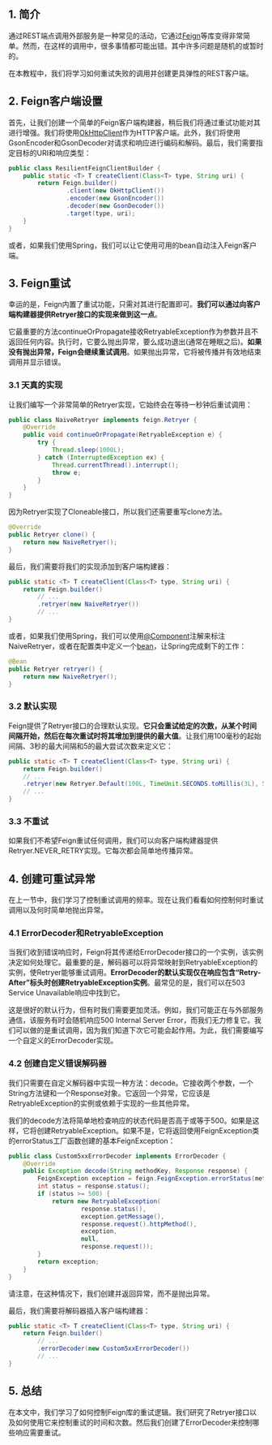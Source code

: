 ## 1. 简介

通过REST端点调用外部服务是一种常见的活动，它通过[Feign](https://www.baeldung.com/intro-to-feign)等库变得非常简单。然而，在这样的调用中，很多事情都可能出错。其中许多问题是随机的或暂时的。

在本教程中，我们将学习如何重试失败的调用并创建更具弹性的REST客户端。

## 2. Feign客户端设置

首先，让我们创建一个简单的Feign客户端构建器，稍后我们将通过重试功能对其进行增强。我们将使用[OkHttpClient](https://www.baeldung.com/guide-to-okhttp)作为HTTP客户端。此外，我们将使用GsonEncoder和GsonDecoder对请求和响应进行编码和解码。最后，我们需要指定目标的URI和响应类型：

```java
public class ResilientFeignClientBuilder {
    public static <T> T createClient(Class<T> type, String uri) {
        return Feign.builder()
                .client(new OkHttpClient())
                .encoder(new GsonEncoder())
                .decoder(new GsonDecoder())
                .target(type, uri);
    }
}
```

或者，如果我们使用Spring，我们可以让它使用可用的bean自动注入Feign客户端。

## 3. Feign重试

幸运的是，Feign内置了重试功能，只需对其进行配置即可。**我们可以通过向客户端构建器提供Retryer接口的实现来做到这一点**。

它最重要的方法continueOrPropagate接收RetryableException作为参数并且不返回任何内容。执行时，它要么抛出异常，要么成功退出(通常在睡眠之后)。**如果没有抛出异常，Feign会继续重试调用**。如果抛出异常，它将被传播并有效地结束调用并显示错误。

### 3.1  天真的实现

让我们编写一个非常简单的Retryer实现，它始终会在等待一秒钟后重试调用：

```java
public class NaiveRetryer implements feign.Retryer {
    @Override
    public void continueOrPropagate(RetryableException e) {
        try {
            Thread.sleep(1000L);
        } catch (InterruptedException ex) {
            Thread.currentThread().interrupt();
            throw e;
        }
    }
}
```

因为Retryer实现了Cloneable接口，所以我们还需要重写clone方法。

```java
@Override
public Retryer clone() {
    return new NaiveRetryer();
}
```

最后，我们需要将我们的实现添加到客户端构建器：

```java
public static <T> T createClient(Class<T> type, String uri) {
    return Feign.builder()
        // ...
        .retryer(new NaiveRetryer())    
        // ...
}
```

或者，如果我们使用Spring，我们可以使用[@Component](https://www.baeldung.com/spring-component-annotation)注解来标注NaiveRetryer，或者在配置类中定义一个[bean](https://www.baeldung.com/spring-bean)，让Spring完成剩下的工作：

```java
@Bean
public Retryer retryer() {
    return new NaiveRetryer();
}
```

### 3.2 默认实现

Feign提供了Retryer接口的合理默认实现。**它只会重试给定的次数，从某个时间间隔开始，然后在每次重试时将其增加到提供的最大值**。让我们用100毫秒的起始间隔、3秒的最大间隔和5的最大尝试次数来定义它：

```java
public static <T> T createClient(Class<T> type, String uri) {
    return Feign.builder()
    // ...
    .retryer(new Retryer.Default(100L, TimeUnit.SECONDS.toMillis(3L), 5))    
    // ...
}
```

### 3.3 不重试

如果我们不希望Feign重试任何调用，我们可以向客户端构建器提供Retryer.NEVER_RETRY实现。它每次都会简单地传播异常。

## 4. 创建可重试异常

在上一节中，我们学习了控制重试调用的频率。现在让我们看看如何控制何时重试调用以及何时简单地抛出异常。

### 4.1 ErrorDecoder和RetryableException

当我们收到错误响应时，Feign将其传递给ErrorDecoder接口的一个实例，该实例决定如何处理它。最重要的是，解码器可以将异常映射到RetryableException的实例，使Retryer能够重试调用。**ErrorDecoder的默认实现仅在响应包含“Retry-After”标头时创建RetryableException实例**。最常见的是，我们可以在503 Service Unavailable响应中找到它。

这是很好的默认行为，但有时我们需要更加灵活。例如，我们可能正在与外部服务通信，该服务有时会随机响应500 Internal Server Error，而我们无力修复它。我们可以做的是重试调用，因为我们知道下次它可能会起作用。为此，我们需要编写一个自定义的ErrorDecoder实现。

### 4.2 创建自定义错误解码器

我们只需要在自定义解码器中实现一种方法：decode。它接收两个参数，一个String方法键和一个Response对象。它返回一个异常，它应该是RetryableException的实例或依赖于实现的一些其他异常。

我们的decode方法将简单地检查响应的状态代码是否高于或等于500。如果是这样，它将创建RetryableException。如果不是，它将返回使用FeignException类的errorStatus工厂函数创建的基本FeignException：

```java
public class Custom5xxErrorDecoder implements ErrorDecoder {
    @Override
    public Exception decode(String methodKey, Response response) {
        FeignException exception = feign.FeignException.errorStatus(methodKey, response);
        int status = response.status();
        if (status >= 500) {
            return new RetryableException(
                    response.status(),
                    exception.getMessage(),
                    response.request().httpMethod(),
                    exception,
                    null,
                    response.request());
        }
        return exception;
    }
}
```

请注意，在这种情况下，我们创建并返回异常，而不是抛出异常。

最后，我们需要将解码器插入客户端构建器：

```java
public static <T> T createClient(Class<T> type, String uri) {
    return Feign.builder()
        // ...
        .errorDecoder(new Custom5xxErrorDecoder())
        // ...
}
```

## 5. 总结

在本文中，我们学习了如何控制Feign库的重试逻辑。我们研究了Retryer接口以及如何使用它来控制重试的时间和次数。然后我们创建了ErrorDecoder来控制哪些响应需要重试。